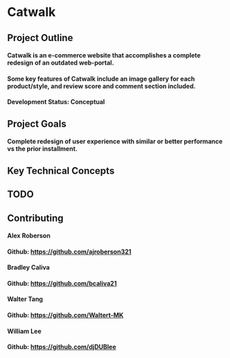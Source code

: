 # Catwalk

## Project Outline 
#### Catwalk is an e-commerce website that accomplishes a complete redesign of an outdated web-portal.
#### Some key features of Catwalk include an image gallery for each product/style, and review score and comment section included.
#### Development Status: Conceptual

## Project Goals
#### Complete redesign of user experience with similar or better performance vs the prior installment.

## Key Technical Concepts

## TODO

## Contributing
#### Alex Roberson 
#### Github: https://github.com/ajroberson321

#### Bradley Caliva
#### Github: https://github.com/bcaliva21

#### Walter Tang
#### Github: https://github.com/Waltert-MK

#### William Lee
#### Github: https://github.com/djDUBlee
